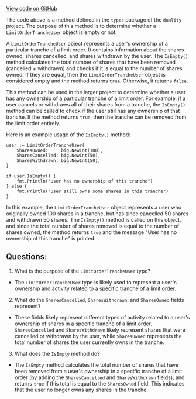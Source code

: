 [View code on GitHub](https://github.com/duality-labs/duality/dex/types/limit_order_tranche_user.go)

The code above is a method defined in the `types` package of the `duality` project. The purpose of this method is to determine whether a `LimitOrderTrancheUser` object is empty or not. 

A `LimitOrderTrancheUser` object represents a user's ownership of a particular tranche of a limit order. It contains information about the shares owned, shares cancelled, and shares withdrawn by the user. The `IsEmpty()` method calculates the total number of shares that have been removed (cancelled + withdrawn) and checks if it is equal to the number of shares owned. If they are equal, then the `LimitOrderTrancheUser` object is considered empty and the method returns `true`. Otherwise, it returns `false`.

This method can be used in the larger project to determine whether a user has any ownership of a particular tranche of a limit order. For example, if a user cancels or withdraws all of their shares from a tranche, the `IsEmpty()` method can be called to check if the user still has any ownership of that tranche. If the method returns `true`, then the tranche can be removed from the limit order entirely.

Here is an example usage of the `IsEmpty()` method:

```
user := LimitOrderTrancheUser{
    SharesOwned:     big.NewInt(100),
    SharesCancelled: big.NewInt(50),
    SharesWithdrawn: big.NewInt(50),
}

if user.IsEmpty() {
    fmt.Println("User has no ownership of this tranche")
} else {
    fmt.Println("User still owns some shares in this tranche")
}
```

In this example, the `LimitOrderTrancheUser` object represents a user who originally owned 100 shares in a tranche, but has since cancelled 50 shares and withdrawn 50 shares. The `IsEmpty()` method is called on this object, and since the total number of shares removed is equal to the number of shares owned, the method returns `true` and the message "User has no ownership of this tranche" is printed.
## Questions: 
 1. What is the purpose of the `LimitOrderTrancheUser` type?
- The `LimitOrderTrancheUser` type is likely used to represent a user's ownership and activity related to a specific tranche of a limit order.

2. What do the `SharesCancelled`, `SharesWithdrawn`, and `SharesOwned` fields represent?
- These fields likely represent different types of activity related to a user's ownership of shares in a specific tranche of a limit order. `SharesCancelled` and `SharesWithdrawn` likely represent shares that were cancelled or withdrawn by the user, while `SharesOwned` represents the total number of shares the user currently owns in the tranche.

3. What does the `IsEmpty` method do?
- The `IsEmpty` method calculates the total number of shares that have been removed from a user's ownership in a specific tranche of a limit order (by adding the `SharesCancelled` and `SharesWithdrawn` fields), and returns `true` if this total is equal to the `SharesOwned` field. This indicates that the user no longer owns any shares in the tranche.